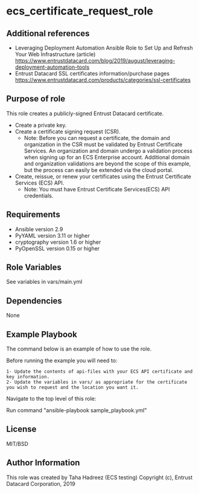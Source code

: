 ecs_certificate_request_role
=====================

Additional references
---------------------
- Leveraging Deployment Automation Ansible Role to Set Up and Refresh Your Web Infrastructure (article)
https://www.entrustdatacard.com/blog/2019/august/leveraging-deployment-automation-tools 
- Entrust Datacard SSL certificates information/purchase pages
https://www.entrustdatacard.com/products/categories/ssl-certificates

Purpose of role
---------------
This role creates a publicly-signed Entrust Datacard certificate.

 - Create a private key.
 - Create a certificate signing request (CSR).
   - Note: Before you can request a certificate, the domain and organization in the CSR must be 
     validated by Entrust Certificate Services. An organization and domain undergo a validation process when signing
     up for an ECS Enterprise account. Additional domain and organization validations are beyond the scope of this example,
     but the process can easily be extended via the cloud portal.
 - Create, reissue, or renew your certificates using the Entrust Certificate Services (ECS) API.
    - Note: You must have Entrust Certificate Services(ECS) API credentials.
      
	  
Requirements
------------ 
 - Ansible version 2.9
 - PyYAML version 3.11 or higher
 - cryptography version 1.6 or higher
 - PyOpenSSL version 0.15 or higher

Role Variables
--------------

See variables in vars/main.yml


Dependencies
------------

None

Example Playbook
----------------

The command below is an example of how to use the role.

Before running the example you will need to: 

	1- Update the contents of api-files with your ECS API certificate and key information.
	2- Update the variables in vars/ as appropriate for the certificate you wish to request and the location you want it.

Navigate to the top level of this role: 
	   
Run command "ansible-playbook sample_playbook.yml"
		
		
License
-------

MIT/BSD

Author Information
------------------

This role was created by Taha Hadreez (ECS testing)
Copyright (c), Entrust Datacard Corporation, 2019
